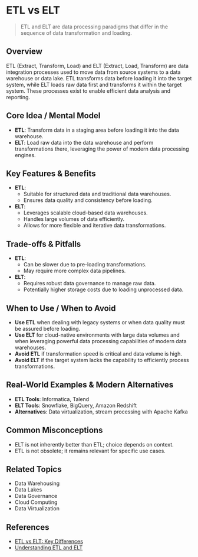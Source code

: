 # ETL vs ELT

> ETL and ELT are data processing paradigms that differ in the sequence of data transformation and loading.

## Overview
ETL (Extract, Transform, Load) and ELT (Extract, Load, Transform) are data integration processes used to move data from source systems to a data warehouse or data lake. ETL transforms data before loading it into the target system, while ELT loads raw data first and transforms it within the target system. These processes exist to enable efficient data analysis and reporting.

## Core Idea / Mental Model
- **ETL**: Transform data in a staging area before loading it into the data warehouse.
- **ELT**: Load raw data into the data warehouse and perform transformations there, leveraging the power of modern data processing engines.

## Key Features & Benefits
- **ETL**:
  - Suitable for structured data and traditional data warehouses.
  - Ensures data quality and consistency before loading.
- **ELT**:
  - Leverages scalable cloud-based data warehouses.
  - Handles large volumes of data efficiently.
  - Allows for more flexible and iterative data transformations.

## Trade-offs & Pitfalls
- **ETL**:
  - Can be slower due to pre-loading transformations.
  - May require more complex data pipelines.
- **ELT**:
  - Requires robust data governance to manage raw data.
  - Potentially higher storage costs due to loading unprocessed data.

## When to Use / When to Avoid
- **Use ETL** when dealing with legacy systems or when data quality must be assured before loading.
- **Use ELT** for cloud-native environments with large data volumes and when leveraging powerful data processing capabilities of modern data warehouses.
- **Avoid ETL** if transformation speed is critical and data volume is high.
- **Avoid ELT** if the target system lacks the capability to efficiently process transformations.

## Real-World Examples & Modern Alternatives
- **ETL Tools**: Informatica, Talend
- **ELT Tools**: Snowflake, BigQuery, Amazon Redshift
- **Alternatives**: Data virtualization, stream processing with Apache Kafka

## Common Misconceptions
- ELT is not inherently better than ETL; choice depends on context.
- ETL is not obsolete; it remains relevant for specific use cases.

## Related Topics
- Data Warehousing
- Data Lakes
- Data Governance
- Cloud Computing
- Data Virtualization

## References
- [ETL vs ELT: Key Differences](https://www.databricks.com/glossary/etl-vs-elt)  
- [Understanding ETL and ELT](https://aws.amazon.com/big-data/datalakes-and-analytics/what-is-etl/)